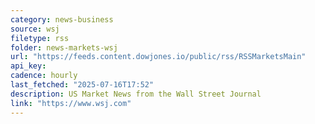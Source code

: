 ```yaml
---
category: news-business
source: wsj
filetype: rss
folder: news-markets-wsj
url: "https://feeds.content.dowjones.io/public/rss/RSSMarketsMain"
api_key: 
cadence: hourly
last_fetched: "2025-07-16T17:52"
description: US Market News from the Wall Street Journal
link: "https://www.wsj.com"
---
```

